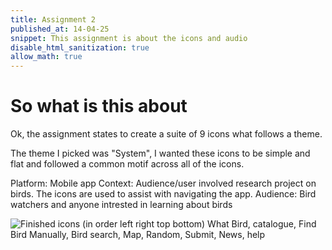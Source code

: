 ```yaml
---
title: Assignment 2
published_at: 14-04-25
snippet: This assignment is about the icons and audio
disable_html_sanitization: true
allow_math: true
---
```

# So what is this about

Ok, the assignment states to create a suite of 9 icons what follows a theme.

The theme I picked was "System", I wanted these icons to be simple and flat and followed a common motif across all of the icons.

Platform: Mobile app
Context: Audience/user involved research project on birds. The icons are used to assist with navigating the app.
Audience: Bird watchers and anyone intrested in learning about birds

![Finished icons (in order left right top bottom) What Bird, catalogue, Find Bird Manually, Bird search, Map, Random, Submit, News, help](Finishedicons.png)

